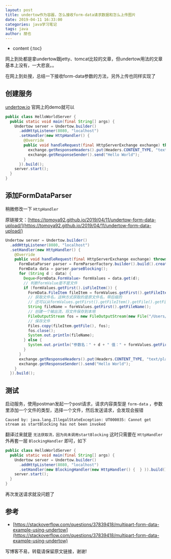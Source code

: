 ```yaml
---
layout: post
title: undertow作为容器，怎么接收form-data请求数据和怎么上传图片
date: 2019-04-11 16:33:00
categories: java学习笔记
tags: java
author: 朋也
---
```


* content
{:toc}

网上到处都是拿undertow跟jetty、tomcat比较的文章，但undertow用法的文章基本上没有，一大悲哀。。

在网上到处搜，总结一下接收form-data参数的方法，另外上传也同样实现了






## 创建服务

[undertow.io](https://undertow.io) 官网上的demo就可以

```java
public class HelloWorldServer {
  public static void main(final String[] args) {
    Undertow server = Undertow.builder()
      .addHttpListener(8080, "localhost")
      .setHandler(new HttpHandler() {
        @Override
        public void handleRequest(final HttpServerExchange exchange) throws Exception {
          exchange.getResponseHeaders().put(Headers.CONTENT_TYPE, "text/plain");
          exchange.getResponseSender().send("Hello World");
        }
      }).build();
    server.start();
  }
}
```

## 添加FormDataParser

稍微修改一下 `HttpHandler`

原链接文：[https://tomoya92.github.io/2019/04/11/undertow-form-data-upload/](https://tomoya92.github.io/2019/04/11/undertow-form-data-upload/)

```java
Undertow server = Undertow.builder()
  .addHttpListener(8080, "localhost")
  .setHandler(new HttpHandler() {
    @Override
    public void handleRequest(final HttpServerExchange exchange) throws Exception {
      FormDataParser parser = FormParserFactory.builder().build().createParser(exchange);
      FormData data = parser.parseBlocking();
      for (String d : data) {
        Deque<FormData.FormValue> formValues = data.get(d);
        // 判断formValue是不是文件
        if (formValues.getFirst().isFileItem()) {
          FormData.FileItem fileItem = formValues.getFirst().getFileItem();
          // 获取文件名，这种方式获取的是原文件名，带后缀的
          // 还可以从formValues.getFirst().getFileItem().getFile().getFileName()里获取文件名，不过这个文件名已经被重新命名了，而且还不带后缀
          String fileName = formValues.getFirst().getFileName();
          // 创建一个输出流，将文件保存到本地
          FileOutputStream fos = new FileOutputStream(new File("/Users/hh/git/github/pymvc/" + fileName));
          // 保存文件
          Files.copy(fileItem.getFile(), fos);
          fos.close();
          System.out.println(fileName);
        } else {
          System.out.println("参数名：" + d + " 值：" + formValues.getFirst().getValue());
        }
      }
      exchange.getResponseHeaders().put(Headers.CONTENT_TYPE, "text/plain");
      exchange.getResponseSender().send("Hello World");
    }
  }).build();
```

## 测试

启动服务，使用postman发起一个post请求，请求内容类型是 `form-data` ，参数里添加一个文件的类型，选择一个文件，然后发送请求，会发现会报错

```
Caused by: java.lang.IllegalStateException: UT000035: Cannot get stream as startBlocking has not been invoked
```

翻译过来就是 `无法获取流，因为尚未调用startBlocking` 这时只需要在 `HttpHandler` 外再套一层 `BlockingHandler` 即可，如下

```java
public class HelloWorldServer {
  public static void main(final String[] args) {
    Undertow server = Undertow.builder()
      .addHttpListener(8080, "localhost")
      .setHandler(new BlockingHandler(new HttpHandler() {  } )).build();
    server.start();
  }
}
```

再次发送请求就没问题了

## 参考

- [https://stackoverflow.com/questions/37839418/multipart-form-data-example-using-undertow](https://stackoverflow.com/questions/37839418/multipart-form-data-example-using-undertow)

写博客不易，转载请保留原文链接，谢谢!